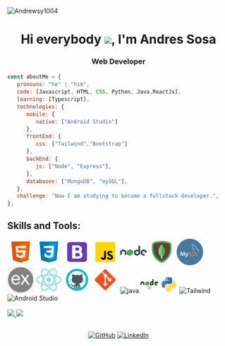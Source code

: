 <p align="left"> <img src="https://komarev.com/ghpvc/?username=Andrewsy1004&label=Profile%20views&color=0e75b6&style=flat" alt="Andrewsy1004" /> </p>
<h1 align="center">Hi everybody <img src="https://github.com/sudnyeshtalekar/sudnyeshtalekar/blob/master/Assets/Hi.gif" width="30px">, I'm Andres Sosa</h1>


<h3 align="center">Web Developer</h3>

```javascript
const aboutMe = {
   pronouns: "he" | "him",
   code: [Javascript, HTML, CSS, Python, Java,ReactJs],
   learning: [Typescript],
   technologies: {
      mobile: {
         native: ["Android Studio"]
      },
      frontEnd: {
         css: ["Tailwind","Bootstrap"]
      },
      backEnd: {
         js: ["Node", "Express"],
      },
      databases: ["MongoDB", "mySQL"],
   },
   challenge: "Now I am studying to become a fullstack developer.",
};
```

<h2>Skills and Tools: </h2>
<p align="left">
	<img style="margin: auto;" src="https://raw.githubusercontent.com/sachinverma53121/sachinverma53121/master/icons/html5.png" alt=html5 width="60" height="60"/> 
	<img style="margin: auto;" src="https://raw.githubusercontent.com/sachinverma53121/sachinverma53121/master/icons/css3.png" alt=css3 width="60" height="60"/> 
	<img style="margin: auto;" src="https://raw.githubusercontent.com/sachinverma53121/sachinverma53121/master/icons/bootstrap.png" alt=bootstrap width="60" height="60"/>
  <img style="margin: auto;" src="https://raw.githubusercontent.com/sachinverma53121/sachinverma53121/master/icons/js.png" alt=javascript width="60" height="60"/>
<img style="margin: auto;" src="https://raw.githubusercontent.com/sachinverma53121/sachinverma53121/master/icons/node.png" alt=nodejs width="60" height="60"/>
  <img style="margin: auto;" src="https://raw.githubusercontent.com/sachinverma53121/sachinverma53121/master/icons/mongo.png" alt=mongodb width="60" height="60"/> 
	<img style="margin: auto;" src="https://raw.githubusercontent.com/sachinverma53121/sachinverma53121/master/icons/mysql.png" alt=mysql width="60" height="60"/> 
  <img style="margin: auto;" src="https://raw.githubusercontent.com/sachinverma53121/sachinverma53121/master/icons/express.png" alt=express width="60" height="60"/>
	<img style="margin: auto;" src="https://raw.githubusercontent.com/sachinverma53121/sachinverma53121/master/icons/react.png" alt=react width="60" height="60"/> 
  <img style="margin: auto;" src="https://raw.githubusercontent.com/sachinverma53121/sachinverma53121/master/icons/github.png" alt=github width="60" height="60"/>
  <img style="margin: auto;" src="https://raw.githubusercontent.com/sachinverma53121/sachinverma53121/master/icons/git.png" alt=git width="60" height="60"/>
  <img style="margin: auto;" src="https://cdn.icon-icons.com/icons2/2415/PNG/512/java_original_wordmark_logo_icon_146459.png" alt=java width="60" height="60"/>
<img src="https://raw.githubusercontent.com/devicons/devicon/master/icons/nodejs/nodejs-original-wordmark.svg" alt="nodejs" width="40" height="40"/> <img src="https://raw.githubusercontent.com/devicons/devicon/master/icons/python/python-original.svg" alt="python" width="40" height="40"/>
<img src="https://avatars.githubusercontent.com/u/30317862?s=200&v=4" alt="Tailwind" width="40" height="40"/> 
<img src="https://cdn.icon-icons.com/icons2/3053/PNG/512/android_studio_alt_macos_bigsur_icon_190394.png" alt="Android Studio" width="40" height="40"/> 
<br/>
<br/>

<a href="https://github.com/Andrewsy1004">
   <img src="https://github-readme-stats-sigma-five.vercel.app/api/top-langs/?username=Andrewsy1004&theme=algolia&langs_count=16&show_icons=true"/>
   <img src="https://github-readme-stats-sigma-five.vercel.app/api?username=Andrewsy1004&theme=algolia">
</a>

<br/>
<br/>

<p align="center">
  <a href="https://github.com/Andrewsy1004"><img alt="GitHub" src="https://img.shields.io/badge/GitHub-Andrewsy1004-blue?style=flat-square&logo=github"></a>
  <a href="https://www.linkedin.com/in/andres-felipe-sosa-yepes-13670220a/"><img alt="LinkedIn" src="https://img.shields.io/badge/LinkedIn-Andres%20Felipe%20Sosa%20Yepes-blue?style=flat-square&logo=linkedin"></a>
</p>




